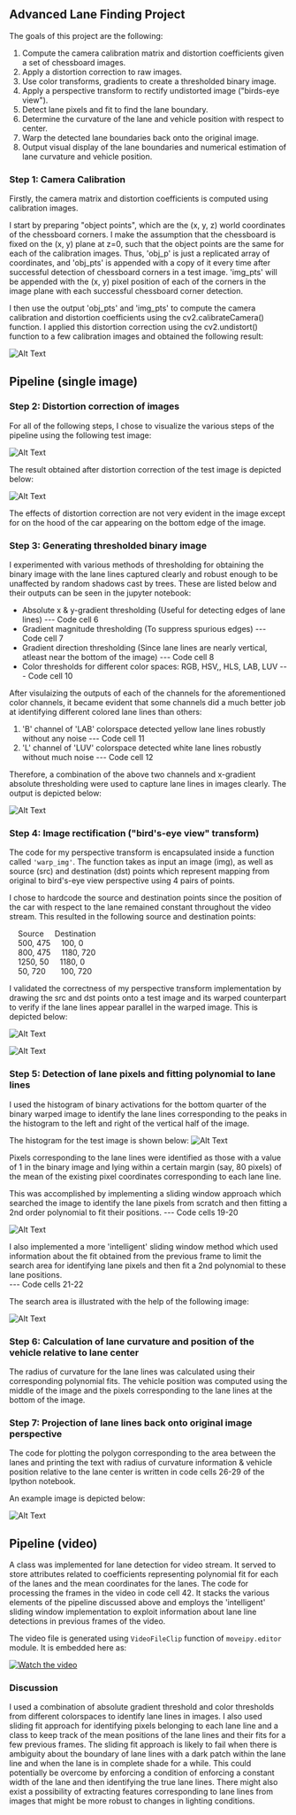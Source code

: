 
## Advanced Lane Finding Project

The goals of this project are the following:
1. Compute the camera calibration matrix and distortion coefficients given a set of chessboard images.
2. Apply a distortion correction to raw images.
3. Use color transforms, gradients to create a thresholded binary image.
4. Apply a perspective transform to rectify undistorted image ("birds-eye view").
5. Detect lane pixels and fit to find the lane boundary.
6. Determine the curvature of the lane and vehicle position with respect to center.
7. Warp the detected lane boundaries back onto the original image.
8. Output visual display of the lane boundaries and numerical estimation of lane curvature and vehicle position.


### Step 1: Camera Calibration

Firstly, the camera matrix and distortion coefficients is computed using calibration images. 

I start by preparing "object points", which are the (x, y, z) world coordinates of the chessboard corners. I make the assumption that the chessboard is fixed on the (x, y) plane at z=0, such that the object points are the same for each of the calibration images. Thus, 'obj_p' is just a replicated array of coordinates, and 'obj_pts' is appended with a copy of it every time after successful detection of chessboard corners in a test image. 'img_pts' will be appended with the (x, y) pixel position of each of the corners in the image plane with each successful chessboard corner detection.

I then use the output 'obj_pts' and 'img_pts' to compute the camera calibration and distortion coefficients using the cv2.calibrateCamera() function. I applied this distortion correction using the cv2.undistort() function to a few calibration images and obtained the following result:

![Alt Text](https://github.com/sbanga16k/Advanced-Lane-Finding/blob/master/output_images/img_dist_correction.JPG?raw=true "Distortion-corrected calibration images")


## Pipeline (single image)

### Step 2: Distortion correction of images

For all of the following steps, I chose to visualize the various steps of the pipeline using the following test image:

![Alt Text](https://github.com/sbanga16k/Advanced-Lane-Finding/blob/master/output_images/img_test_car.jpg?raw=true "Car test image")

The result obtained after distortion correction of the test image is depicted below: 

![Alt Text](https://github.com/sbanga16k/Advanced-Lane-Finding/blob/master/output_images/img_dist_correction_car.JPG?raw=true "Distortion-corrected car test image")

The effects of distortion correction are not very evident in the image except for on the hood of the car appearing on the bottom edge of the image.

### Step 3: Generating thresholded binary image

I experimented with various methods of thresholding for obtaining the binary image with the lane lines captured clearly and robust enough to be unaffected by random shadows cast by trees. These are listed below and their outputs can be seen in the jupyter notebook:
* Absolute x & y-gradient thresholding (Useful for detecting edges of lane lines)   --- Code cell 6
* Gradient magnitude thresholding (To suppress spurious edges)                      --- Code cell 7
* Gradient direction thresholding (Since lane lines are nearly vertical, atleast 
  near the bottom of the image)                                                     --- Code cell 8
* Color thresholds for different color spaces: RGB, HSV,, HLS, LAB, LUV             --- Code cell 10

After visulaizing the outputs of each of the channels for the aforementioned color channels, it became evident that some channels did a much better job at identifying different colored lane lines than others:
1. 'B' channel of 'LAB' colorspace detected yellow lane lines robustly without any noise    --- Code cell 11
2. 'L' channel of 'LUV' colorspace detected white lane lines robustly without much noise    --- Code cell 12

Therefore, a combination of the above two channels and x-gradient absolute thresholding were used to capture lane lines in images clearly. The output is depicted below:

![Alt Text](https://github.com/sbanga16k/Advanced-lane-finding/blob/master/output_images/img_binary.JPG?raw=true "Binary thresholded test image")

### Step 4: Image rectification ("bird's-eye view" transform)

The code for my perspective transform is encapsulated inside a function called `'warp_img'`. The function takes as input an image (img), as well as source (src) and destination (dst) points which represent mapping from original to bird's-eye view perspective using 4 pairs of points.

I chose to hardcode the source and destination points since the position of the car with respect to the lane remained constant throughout the video stream. This resulted in the following source and destination points:

&nbsp; &nbsp; Source &nbsp; &nbsp; Destination <br />
&nbsp; &nbsp; 500, 475 &nbsp; &nbsp; 100, 0 <br />
&nbsp; &nbsp; 800, 475 &nbsp; &nbsp; 1180, 720 <br />
&nbsp; &nbsp; 1250, 50 &nbsp; &nbsp; 1180, 0 <br />
&nbsp; &nbsp; 50,  720 &nbsp; &nbsp; &nbsp; 100, 720 <br />

I validated the correctness of my perspective transform implementation by drawing the src and dst points onto a test image and its warped counterpart to verify if the lane lines appear parallel in the warped image. This is depicted below:

![Alt Text](https://github.com/sbanga16k/Advanced-Lane-Finding/blob/master/output_images/img_warped1.JPG?raw=true "Original image - source points drawn")

![Alt Text](https://github.com/sbanga16k/Advanced-Lane-Finding/blob/master/output_images/img_warped2.JPG?raw=true "Warped image")

### Step 5: Detection of lane pixels and fitting polynomial to lane lines

I used the histogram of binary activations for the bottom quarter of the binary warped image to identify the lane lines corresponding to the peaks in the histogram to the left and right of the vertical half of the image.

The histogram for the test image is shown below:
![Alt Text](https://github.com/sbanga16k/Advanced-Lane-Finding/blob/master/output_images/img_binary_hist.JPG?raw=true "Test image binary activation histogram")

Pixels corresponding to the lane lines were identified as those with a value of 1 in the binary image and lying within a certain margin (say, 80 pixels) of the mean of the existing pixel coordinates corresponding to each lane line.

This was accomplished by implementing a sliding window approach which searched the image to identify the lane pixels from scratch and then fitting a 2nd order polynomial to fit their positions.                 --- Code cells 19-20

![Alt Text](https://github.com/sbanga16k/Advanced-Lane-Finding/blob/master/output_images/img_lanes_visuals.JPG?raw=true "Lane visualization sliding window")

I also implemented a more 'intelligent' sliding window method which used information about the fit obtained from the previous frame to limit the search area for identifying lane pixels and then fit a 2nd polynomial to these lane positions.  
                                                                                        --- Code cells 21-22

The search area is illustrated with the help of the following image:

![Alt Text](https://github.com/sbanga16k/Advanced-Lane-Finding/blob/master/output_images/img_lane_prevfit.JPG?raw=true "Lane search previous fit")


### Step 6: Calculation of lane curvature and position of the vehicle relative to lane center

The radius of curvature for the lane lines was calculated using their corresponding polynomial fits.
The vehicle position was computed using the middle of the image and the pixels corresponding to the lane lines at the bottom of the image.

### Step 7: Projection of lane lines back onto original image perspective

The code for plotting the polygon corresponding to the area between the lanes and printing the text with radius of curvature information & vehicle position relative to the lane center is written in code cells 26-29 of the Ipython notebook. 

An example image is depicted below:

![Alt Text](https://github.com/sbanga16k/Advanced-Lane-Finding/blob/master/output_images/img_final.JPG?raw=true "Lane projected onto image")


## Pipeline (video)

A class was implemented for lane detection for video stream. It served to store attributes related to coefficients representing polynomial fit for each of the lanes and the mean coordinates for the lanes. The code for processing the frames in the video in code cell 42. It stacks the various elements of the pipeline discussed above and employs the 'intelligent' sliding window implementation to exploit information about lane line detections in previous frames of the video.

The video file is generated using `VideoFileClip` function of `moveipy.editor` module. It is embedded here as:

[![Watch the video](https://github.com/sbanga16k/Advanced-Lane-Finding/blob/master/Video_output_thumbnail.png?raw=true)](https://github.com/sbanga16k/Advanced-Lane-Finding/blob/master/project_video_output.mp4)

### Discussion

I used a combination of absolute gradient threshold and color thresholds from different colorspaces to identify lane lines in images. I also used sliding fit approach for identifying pixels belonging to each lane line and a class to keep track of the mean positions of the lane lines and their fits for a few previous frames.
The sliding fit approach is likely to fail when there is ambiguity about the boundary of lane lines with a dark patch within the lane line and when the lane is in complete shade for a while. 
This could potentially be overcome by enforcing a condition of enforcing a constant width of the lane and then identifying the true lane lines. There might also exist a possibility of extracting features corresponding to lane lines from images that might be more robust to changes in lighting conditions.
